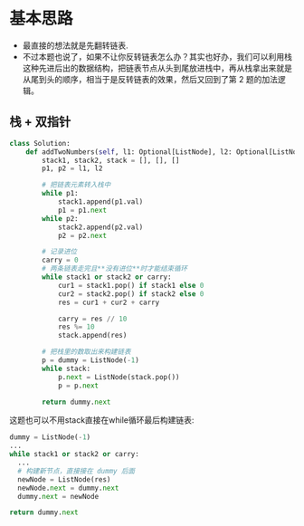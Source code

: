 # 基本思路
* 最直接的想法就是先翻转链表.
* 不过本题也说了，如果不让你反转链表怎么办？其实也好办，我们可以利用栈这种先进后出的数据结构，把链表节点从头到尾放进栈中，再从栈拿出来就是从尾到头的顺序，相当于是反转链表的效果，然后又回到了第 2 题的加法逻辑。

## 栈 + 双指针
```python
class Solution:
    def addTwoNumbers(self, l1: Optional[ListNode], l2: Optional[ListNode]) -> Optional[ListNode]:
        stack1, stack2, stack = [], [], []
        p1, p2 = l1, l2

        # 把链表元素转入栈中
        while p1:
            stack1.append(p1.val)
            p1 = p1.next
        while p2:
            stack2.append(p2.val)
            p2 = p2.next

        # 记录进位
        carry = 0
        # 两条链表走完且**没有进位**时才能结束循环
        while stack1 or stack2 or carry:
            cur1 = stack1.pop() if stack1 else 0
            cur2 = stack2.pop() if stack2 else 0
            res = cur1 + cur2 + carry

            carry = res // 10
            res %= 10
            stack.append(res)

        # 把栈里的数取出来构建链表
        p = dummy = ListNode(-1)
        while stack:
            p.next = ListNode(stack.pop())
            p = p.next

        return dummy.next
```
这题也可以不用stack直接在while循环最后构建链表:
```python
dummy = ListNode(-1)
...
while stack1 or stack2 or carry:
  ...
  # 构建新节点，直接接在 dummy 后面
  newNode = ListNode(res)
  newNode.next = dummy.next
  dummy.next = newNode

return dummy.next
```
